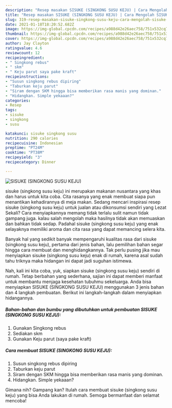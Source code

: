 ```yaml
---
description: "Resep masakan SISUKE (SINGKONG SUSU KEJU) | Cara Mengolah SISUKE (SINGKONG SUSU KEJU) Yang Enak Dan Lezat"
title: "Resep masakan SISUKE (SINGKONG SUSU KEJU) | Cara Mengolah SISUKE (SINGKONG SUSU KEJU) Yang Enak Dan Lezat"
slug: 319-resep-masakan-sisuke-singkong-susu-keju-cara-mengolah-sisuke-singkong-susu-keju-yang-enak-dan-lezat
date: 2021-01-18T18:20:52.682Z
image: https://img-global.cpcdn.com/recipes/a988d42e26aec758/751x532cq70/sisuke-singkong-susu-keju-foto-resep-utama.jpg
thumbnail: https://img-global.cpcdn.com/recipes/a988d42e26aec758/751x532cq70/sisuke-singkong-susu-keju-foto-resep-utama.jpg
cover: https://img-global.cpcdn.com/recipes/a988d42e26aec758/751x532cq70/sisuke-singkong-susu-keju-foto-resep-utama.jpg
author: Jay Clayton
ratingvalue: 4.6
reviewcount: 12
recipeingredient:
- " Singkong rebus"
- " skm"
- " Keju parut saya pake kraft"
recipeinstructions:
- "Susun singkong rebus dipiring"
- "Taburkan keju parut"
- "Siram dengan SKM hingga bisa memberikan rasa manis yang dominan."
- "Hidangkan. Simple yekaaan?"
categories:
- Resep
tags:
- sisuke
- singkong
- susu

katakunci: sisuke singkong susu 
nutrition: 290 calories
recipecuisine: Indonesian
preptime: "PT24M"
cooktime: "PT38M"
recipeyield: "3"
recipecategory: Dinner

---
```



![SISUKE (SINGKONG SUSU KEJU)](https://img-global.cpcdn.com/recipes/a988d42e26aec758/751x532cq70/sisuke-singkong-susu-keju-foto-resep-utama.jpg)


sisuke (singkong susu keju) ini merupakan makanan nusantara yang khas dan harus untuk kita coba. Cita rasanya yang enak membuat siapa pun menantikan kehadirannya di meja makan.
Sedang mencari inspirasi resep sisuke (singkong susu keju) untuk jualan atau dikonsumsi sendiri yang Lezat Sekali? Cara menyiapkannya memang tidak terlalu sulit namun tidak gampang juga. kalau salah mengolah maka hasilnya tidak akan memuaskan dan bahkan tidak sedap. Padahal sisuke (singkong susu keju) yang enak selayaknya memiliki aroma dan cita rasa yang dapat memancing selera kita.



Banyak hal yang sedikit banyak mempengaruhi kualitas rasa dari sisuke (singkong susu keju), pertama dari jenis bahan, lalu pemilihan bahan segar hingga cara membuat dan menghidangkannya. Tak perlu pusing jika mau menyiapkan sisuke (singkong susu keju) enak di rumah, karena asal sudah tahu triknya maka hidangan ini dapat jadi suguhan istimewa.


Nah, kali ini kita coba, yuk, siapkan sisuke (singkong susu keju) sendiri di rumah. Tetap berbahan yang sederhana, sajian ini dapat memberi manfaat untuk membantu menjaga kesehatan tubuhmu sekeluarga. Anda bisa menyiapkan SISUKE (SINGKONG SUSU KEJU) menggunakan 3 jenis bahan dan 4 langkah pembuatan. Berikut ini langkah-langkah dalam menyiapkan hidangannya.

<!--inarticleads1-->

##### Bahan-bahan dan bumbu yang dibutuhkan untuk pembuatan SISUKE (SINGKONG SUSU KEJU):

1. Gunakan  Singkong rebus
1. Sediakan  skm
1. Gunakan  Keju parut (saya pake kraft)




<!--inarticleads2-->

##### Cara membuat SISUKE (SINGKONG SUSU KEJU):

1. Susun singkong rebus dipiring
1. Taburkan keju parut
1. Siram dengan SKM hingga bisa memberikan rasa manis yang dominan.
1. Hidangkan. Simple yekaaan?




Gimana nih? Gampang kan? Itulah cara membuat sisuke (singkong susu keju) yang bisa Anda lakukan di rumah. Semoga bermanfaat dan selamat mencoba!
